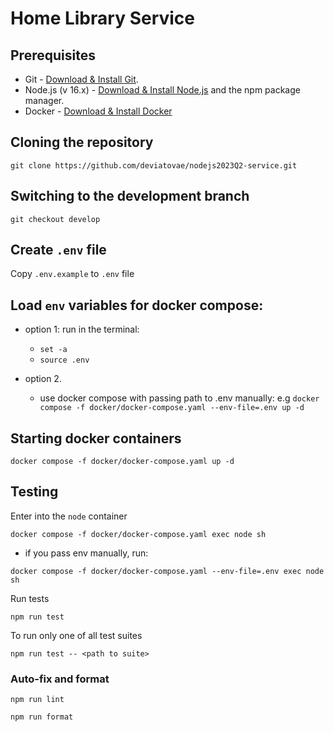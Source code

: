 # Home Library Service

## Prerequisites

- Git - [Download & Install Git](https://git-scm.com/downloads).
- Node.js (v 16.x) - [Download & Install Node.js](https://nodejs.org/en/download/) and the npm package manager.
- Docker - [Download & Install Docker](https://www.docker.com/)

## Cloning the repository

```
git clone https://github.com/deviatovae/nodejs2023Q2-service.git
```

## Switching to the development branch

```
git checkout develop
```

## Create `.env` file

Copy `.env.example` to `.env` file


## Load `env` variables for docker compose: 
- option 1: run in the terminal: 

  - `set -a`
  - `source .env`
  
- option 2.
  - use docker compose with passing path to .env manually: e.g 
  `docker compose -f docker/docker-compose.yaml --env-file=.env up -d`

## Starting docker containers

```
docker compose -f docker/docker-compose.yaml up -d
```

## Testing

Enter into the `node` container

```
docker compose -f docker/docker-compose.yaml exec node sh
```
- if you pass env manually, run:
```
docker compose -f docker/docker-compose.yaml --env-file=.env exec node sh
```

Run tests

```
npm run test
```

To run only one of all test suites

```
npm run test -- <path to suite>
```

### Auto-fix and format

```
npm run lint
```

```
npm run format
```
